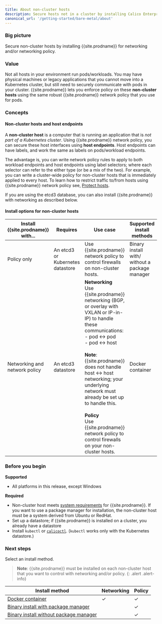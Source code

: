```yaml
---
title: About non-cluster hosts
description: Secure hosts not in a cluster by installing Calico Enterprise with networking and/or networking policy enabled.
canonical_url: '/getting-started/bare-metal/about'
---
```


### Big picture

Secure non-cluster hosts by installing {{site.prodname}} for networking and/or networking policy.

### Value

Not all hosts in your environment run pods/workloads. You may have physical machines or legacy applications that you cannot move into a Kubernetes cluster, but still need to securely communicate with pods in your cluster. {{site.prodname}} lets you enforce policy on these **non-cluster hosts** using the same robust {{site.prodname}} network policy that you use for pods.

### Concepts

#### Non-cluster hosts and host endpoints

A **non-cluster host** is a computer that is running an application that is *not part of a Kubernetes cluster*. Using {{site.prodname}} network policy, you can secure these host interfaces using **host endpoints**. Host endpoints can have labels, and work the same as labels on pods/workload endpoints. 

The advantage is, you can write network policy rules to apply to both workload endpoints and host endpoints using label selectors; where each selector can refer to the either type (or be a mix of the two). For example, you can write a cluster-wide policy for non-cluster hosts that is immediately applied to every host. To learn how to restrict traffic to/from hosts using {{site.prodname}} network policy see, [Protect hosts]({{site.baseurl}}/security/protect-hosts). 

If you are using the etcd3 database, you can also install {{site.prodname}} with networking as described below.

#### Install options for non-cluster hosts

| Install {{site.prodname}} with... | Requires                         | Use case                                                     | Supported install methods                      |
| --------------------------------- | -------------------------------- | ------------------------------------------------------------ | ---------------------------------------------- |
| Policy only                       | An etcd3 or Kubernetes datastore | Use {{site.prodname}} network policy to control firewalls on non-cluster hosts. | Binary install with/ without a package manager |
| Networking and network policy     | An etcd3 datastore               | **Networking**<br />Use {{site.prodname}} networking (BGP, or overlay with VXLAN or IP-in-IP) to handle these communications:<br />- pod ↔ pod<br />- pod ↔ host<br /><br />**Note**: {{site.prodname}} does not handle host ↔ host networking; your underlying network must already be set up to handle this. <br /><br />**Policy**<br />Use {{site.prodname}} network policy to control firewalls on your non-cluster hosts. | Docker container                               |

### Before you begin

**Supported**

- All platforms in this release, except Windows  

**Required**

- Non-cluster host meets [system requirements](./requirements) for {{site.prodname}}. If you want to use a package manager for installation, the non-cluster host must be a system derived from Ubuntu or RedHat.
- Set up a datastore; if {{site.prodname}} is installed on a cluster, you already have a datastore
- Install `kubectl` or [`calicoctl`]({{site.baseurl}}/getting-started/clis/calicoctl/). (`kubectl` works only with the Kubernetes datastore.)

### Next steps

Select an install method.

>**Note**: {{site.prodname}} must be installed on each non-cluster host that you want to control with networking and/or policy. 
 {: .alert .alert-info}

| Install method                                               | Networking | Policy |
| ------------------------------------------------------------ | ---------- | ------ |
| [Docker container](./installation/container)                 | ✓          | ✓      |
| [Binary install with package manager](./installation/binary-mgr) |            | ✓      |
| [Binary install without package manager](./installation/binary) |            | ✓      |
